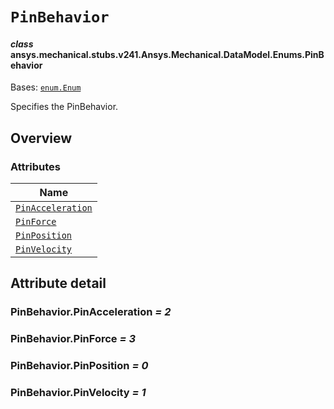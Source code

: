 # `PinBehavior`

<a id="ansys.mechanical.stubs.v241.Ansys.Mechanical.DataModel.Enums.PinBehavior"></a>

#### *class* ansys.mechanical.stubs.v241.Ansys.Mechanical.DataModel.Enums.PinBehavior

Bases: [`enum.Enum`](https://docs.python.org/3/library/enum.html#enum.Enum)

Specifies the PinBehavior.

<!-- !! processed by numpydoc !! -->

<a id="overview"></a>

## Overview

### Attributes

| Name |
| ----------------------------------------------------- |
| [`PinAcceleration`](#PinBehavior.PinAcceleration) |
| [`PinForce`](#PinBehavior.PinForce) |
| [`PinPosition`](#PinBehavior.PinPosition) |
| [`PinVelocity`](#PinBehavior.PinVelocity) |

<a id="attribute-detail"></a>

## Attribute detail

<a id="PinBehavior.PinAcceleration"></a>

### PinBehavior.PinAcceleration *= 2*

<a id="PinBehavior.PinForce"></a>

### PinBehavior.PinForce *= 3*

<a id="PinBehavior.PinPosition"></a>

### PinBehavior.PinPosition *= 0*

<a id="PinBehavior.PinVelocity"></a>

### PinBehavior.PinVelocity *= 1*


